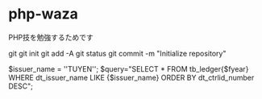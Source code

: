 # php-waza
PHP技を勉強するためです

git
git init
git add -A
git status
git commit -m "Initialize repository"


$issuer_name = '\'TUYEN\'';
$query="SELECT * FROM tb_ledger{$fyear} WHERE dt_issuer_name LIKE {$issuer_name} ORDER BY dt_ctrlid_number DESC";


